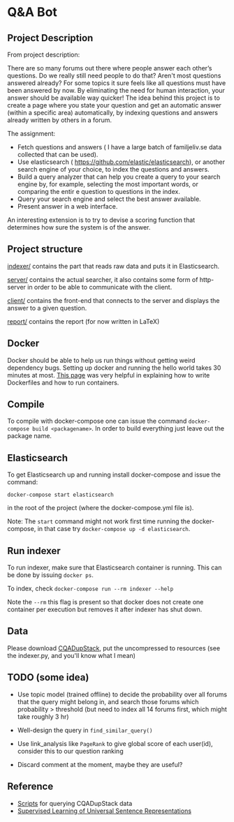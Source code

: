 Q&A Bot
====

## Project Description

From project description:

There are so many forums out there where people answer each other’s questions.
Do we really still need people to do that? Aren't most questions answered
already? For some topics it sure feels like all questions must have been
answered by now. By eliminating the need for human interaction, your answer
should be available way quicker! The idea behind this project is to create a
page where you state your question and get an automatic answer (within a
specific area) automatically, by indexing questions and answers already written
by others in a forum.

The assignment:
* Fetch questions and answers ( I have a large batch of familjeliv.se data
  collected that can be used).
* Use elasticsearch ( https://github.com/elastic/elasticsearch), or another
  search engine of your choice, to index the questions and answers.
* Build a query analyzer that can help you create a query to your search engine
  by, for example, selecting the most important words, or comparing the entir
  e question to questions in the index.
* Query your search engine and select the best answer available.
* Present answer in a web interface.

An interesting extension is to try to devise a scoring function that determines
how sure the system is of the answer.

## Project structure
[indexer/](indexer/) contains the part that reads raw data and puts it in
Elasticsearch.

[server/](server/) contains the actual searcher, it also contains
some form of http-server in order to be able to communicate with the client.

[client/](client/) contains the front-end that connects to the server and
displays the answer to a given question.

[report/](report/) contains the report (for now written in LaTeX)

## Docker
Docker should be able to help us run things without getting weird dependency
bugs. Setting up docker and running the hello world takes 30 minutes at most.
[This page](https://docs.docker.com/get-started/part2/) was very helpful in
explaining how to write Dockerfiles and how to run containers.

## Compile
To compile with docker-compose one can issue the command `docker-compose build <packagename>`.  In order to build everything just leave out the package name.

## Elasticsearch
To get Elasticsearch up and running install docker-compose and issue the command:
```
docker-compose start elasticsearch
```
in the root of the project (where the docker-compose.yml file is).

Note: The `start` command might not work first time running the docker-compose,
in that case try `docker-compose up -d elasticsearch`.

## Run indexer
To run indexer, make sure that Elasticsearch container is running.  This can be
done by issuing `docker ps`.

To index, check `docker-compose run --rm indexer --help`

Note the `--rm` this flag is present so that docker does not create one container per execution but removes it after indexer has shut down.


## Data
Please download [CQADupStack](http://nlp.cis.unimelb.edu.au/resources/cqadupstack/), put the uncompressed to resources (see the indexer.py, and you'll know what I mean)


## TODO (some idea)
* Use topic model (trained offline) to decide the probability over all forums that the query might
belong in, and search those forums which probability > threshold (but need to
index all 14 forums first, which might take roughly 3 hr)

* Well-design the query in `find_similar_query()`
* Use link\_analysis like `PageRank` to give global score of each user(id),
  consider this to our question ranking
* Discard comment at the moment, maybe they are useful?

## Reference
* [Scripts](https://github.com/D1Doris/CQADupStack) for querying CQADupStack
  data
* [Supervised Learning of Universal Sentence Representations](https://arxiv.org/pdf/1705.02364.pdf)
